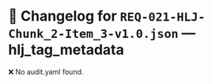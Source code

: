 # 📝 Changelog for `REQ-021-HLJ-Chunk_2-Item_3-v1.0.json` — **hlj_tag_metadata**

❌ No audit.yaml found.
